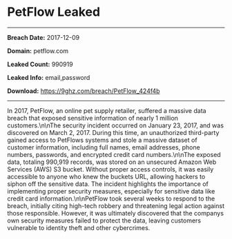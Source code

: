 # PetFlow Leaked

------------
**Breach Date:** 2017-12-09

**Domain:** petflow.com

**Leaked Count:** 990919

**Leaked Info:** email,password

**Download:** https://9ghz.com/breach/PetFlow_424f4b

------------
In 2017, PetFlow, an online pet supply retailer, suffered a massive data breach that exposed sensitive information of nearly 1 million customers.\n\nThe security incident occurred on January 23, 2017, and was discovered on March 2, 2017. During this time, an unauthorized third-party gained access to PetFlows systems and stole a massive dataset of customer information, including full names, email addresses, phone numbers, passwords, and encrypted credit card numbers.\n\nThe exposed data, totaling 990,919 records, was stored on an unsecured Amazon Web Services (AWS) S3 bucket. Without proper access controls, it was easily accessible to anyone who knew the buckets URL, allowing hackers to siphon off the sensitive data. The incident highlights the importance of implementing proper security measures, especially for sensitive data like credit card information.\n\nPetFlow took several weeks to respond to the breach, initially citing high-tech robbery and threatening legal action against those responsible. However, it was ultimately discovered that the companys own security measures failed to protect the data, leaving customers vulnerable to identity theft and other cybercrimes.
